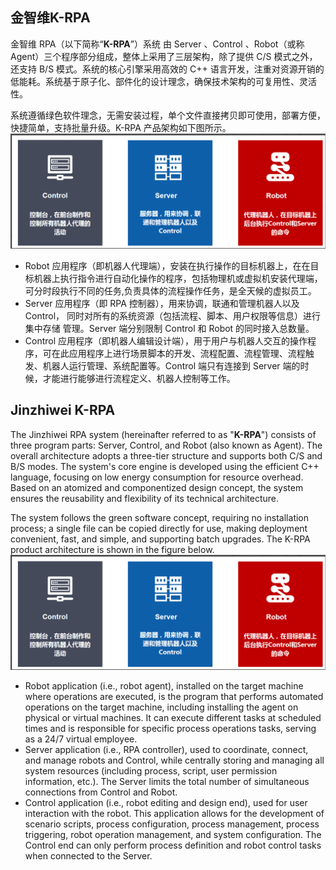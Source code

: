 ## 金智维K-RPA

金智维 RPA（以下简称“**K-RPA**”）系统 由 Server 、Control 、Robot（或称  Agent）三个程序部分组成，整体上采用了三层架构，除了提供 C/S 模式之外，还支持 B/S 模式。系统的核心引擎采用高效的 C++ 语言开发，注重对资源开销的低能耗。系统基于原子化、部件化的设计理念，确保技术架构的可复用性、灵活性。

系统遵循绿色软件理念，无需安装过程，单个文件直接拷贝即可使用，部署方便，快捷简单，支持批量升级。K-RPA 产品架构如下图所示。![image-20220509144555507](KRPA.assets/image-20220509144555507.png)

- Robot 应用程序（即机器人代理端），安装在执行操作的目标机器上，在在目标机器上执行指令进行自动化操作的程序，包括物理机或虚拟机安装代理端，可分时段执行不同的任务,负责具体的流程操作任务，是全天候的虚拟员工。
- Server 应用程序（即 RPA 控制器），用来协调，联通和管理机器人以及 Control， 同时对所有的系统资源（包括流程、脚本、用户权限等信息）进行集中存储 管理。Server 端分别限制 Control 和 Robot 的同时接入总数量。
- Control  应用程序（即机器人编辑设计端），用于用户与机器人交互的操作程序，可在此应用程序上进行场景脚本的开发、流程配置、流程管理、流程触发、机器人运行管理、系统配置等。Control 端只有连接到 Server 端的时候，才能进行能够进行流程定义、机器人控制等工作。

## Jinzhiwei K-RPA

The Jinzhiwei RPA system (hereinafter referred to as "**K-RPA**") consists of three program parts: Server, Control, and Robot (also known as Agent). The overall architecture adopts a three-tier structure and supports both C/S and B/S modes. The system's core engine is developed using the efficient C++ language, focusing on low energy consumption for resource overhead. Based on an atomized and componentized design concept, the system ensures the reusability and flexibility of its technical architecture.

The system follows the green software concept, requiring no installation process; a single file can be copied directly for use, making deployment convenient, fast, and simple, and supporting batch upgrades. The K-RPA product architecture is shown in the figure below. ![image-20220509144555507](KRPA.assets/image-20220509144555507.png)

- Robot application (i.e., robot agent), installed on the target machine where operations are executed, is the program that performs automated operations on the target machine, including installing the agent on physical or virtual machines. It can execute different tasks at scheduled times and is responsible for specific process operations tasks, serving as a 24/7 virtual employee.
- Server application (i.e., RPA controller), used to coordinate, connect, and manage robots and Control, while centrally storing and managing all system resources (including process, script, user permission information, etc.). The Server limits the total number of simultaneous connections from Control and Robot.
- Control application (i.e., robot editing and design end), used for user interaction with the robot. This application allows for the development of scenario scripts, process configuration, process management, process triggering, robot operation management, and system configuration. The Control end can only perform process definition and robot control tasks when connected to the Server.
